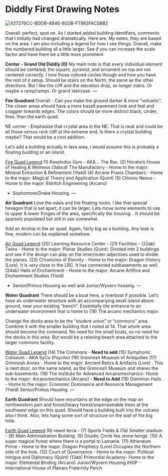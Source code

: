 # Diddly First Drawing Notes

![427276CC-BDDB-4B46-80DB-F7983FAC5BB2](images/427276CC-BDDB-4B46-80DB-F7983FAC5BB2.jpg)


Overall: perfect, spot on. As I started added building identifiers, comments that I initially had changed dramatically. Here are. My notes, they are based on the area. I am also including a legend for how I see things. Overall, make the numbered building all a little larger. See if you can increase the scale factor and have them be a little more prominent

**Center - Grand Old Diddly (0)**
My main note is that every individual element should be centered; the square, pyramid, and ornament on top are not centered correctly. I love those colored circles though and how you have the rest of it setup. Should be stairs on the North, the same as the other directions. But I like the cliff and the elevation drop, so longer stairs. Or maybe a ramp/ramps. Or grand staircase.
—

**Fire Quadrant**
Overall - Can you make the ground darker & more “volcanic”. The closer areas should have a more basalt pavement look and feel and craggier towards edges. The colors should be more distinct black, cinder, fires. than the earth quad.

NE corner - Emphasize that crystal area in the NE. That is neat and could be all those versus rock cliff at the extreme end. Is there a crystal building maybe? That would be a cool addition.

Let’s add a building actually in lava area, I would assume this is probably a floating building or an island.

<u>Fire Quad Legend</u>
(1) Raxplodox Gym - AKA… The Rax.
(2) Horatio’s House of Healing & Wellness
(3abcd) The Manufactory - Home to the major: Mineral Extraction & Refinement (Yield)
(4) Arcane Praxis Chambers - Home to the major: Magical Theory and Application (Quint)
(5) Cthonic Nexus - Home to the major: Eldritch Engineering (Arcano)
+ Sophomore/Drake Housing.
—

**Air Quadrant**
Love the oasis and the floating rocks. I like that special hexagon that is set apart, it can be larger.  Lets move some elements to use to upper & lower fringes of the area, specifically the housing. . It should be sparsely populated but still in use somewhat.

Add an Airship in the air quad. Again, fairly big as a building. Any look is fine, modern can be explained somehow.

<u>Air Quad Legend</u>
(20) Learning Resource Center -
(21) Facilities -
(22ab) Twins - Home to the major: Planar Studies (Quint). Divided into 2 buildings and see if the design can play on the inner/outer adjectives used to divide the planes.
(23) Chronicles of Eternity - Home to the major: Dragon History (Lore). It is very close to the LRC. It has connected subbasements as well.
(24ab) Halls of Enchantment - Home to the major: Arcane Artifice and Enchantment Studies (Yield)
+ Senior/Primus Housing as well and Junior/Wyvern housing.
—

**Water Quadrant**
There should be a boat here, a riverboat if possible. Let’s have an underwater structure with an accompanying small island above ground, near your existing “trench”. Essentially the entrance to an underwater environment that is home to (18) The arcano mechanics major.

Change the docks area to be the “student union” or “commons” area. Combine it with the smaller building that I noted at 14. That whole area should become the command. No need for the small boats, so no need for the docks in this area. But would be a relaxing beach area attached to the larger commons facility.

<u>Water Quad Legend</u>
(14) The Commons - **Need to add**
(15) Symphonic Coliseum - AKA SyCo (Psycho)
(16) Grimnosh Museum of Antiquities
(17) Grimnosh Annex - Home to the major: Ancient Relics & Artifacts (Lore) . This is next door, on the same island, as the Grimnosh Museum and shares the sub-basements.
(18) The Institute for Advanced Arcanomechanics- Home to the major: Arcanomechanics (Arcano) - **Need to Add**
(19) Dominion Halls - Home to the major: Economic Dominance and Resource Management (Yield)
Senior/Primus Housing.
—

**Earth Quadrant**
Should have mountains at the edge on the map on northwestern part and forest/heavy forest/unpeneatrable trees at the southwest edge on this quad. Should have a building built into the volcano also I think. Also, lets hang some sort of structure on the wall of the big hole.

<u>Earth Quad Legend</u>
(6) rewot terra -
(7) Sports Fields & (7a) Smaller stadium -
(8) Main Administration Building.
(9) Druidic Circle like stone henge.
(10) A super magical forest where there is a portal to Lamania.
(11) Atheneum Prime - Home to the major: Dragon Prophecy (Lore).Occupies the Northern side of the hole.
(12) Court of Governance - Home to the major: Political Intrigue and Diplomacy (Quint)
(13ab) Primordial Academy- Home to the major: Elemental Binding (Arcano)
Junior/Wyvern Housing
IHOP - International House of Planars
Fraternity Perch

